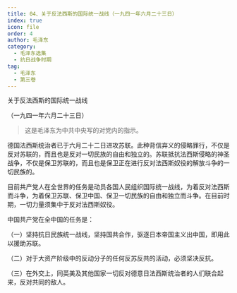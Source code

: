 ```yaml
---
title: 04、关于反法西斯的国际统一战线（一九四一年六月二十三日）
index: true
icon: file
order: 4
author: 毛泽东
category:
  - 毛泽东选集
  - 抗日战争时期
tag:
  - 毛泽东
  - 第三卷
---
```


关于反法西斯的国际统一战线

（一九四一年六月二十三日）

>这是毛泽东为中共中央写的对党内的指示。

德国法西斯统治者已于六月二十二日进攻苏联。此种背信弃义的侵略罪行，不仅是反对苏联的，而且也是反对一切民族的自由和独立的。苏联抵抗法西斯侵略的神圣战争，不仅是保卫苏联的，而且也是保卫正在进行反对法西斯奴役的解放斗争的一切民族的。

目前共产党人在全世界的任务是动员各国人民组织国际统一战线，为着反对法西斯而斗争，为着保卫苏联、保卫中国、保卫一切民族的自由和独立而斗争。在目前时期，一切力量须集中于反对法西斯奴役。

中国共产党在全中国的任务是：

（一）坚持抗日民族统一战线，坚持国共合作，驱逐日本帝国主义出中国，即用此以援助苏联。

（二）对于大资产阶级中的反动分子的任何反苏反共的活动，必须坚决反抗。

（三）在外交上，同英美及其他国家一切反对德意日法西斯统治者的人们联合起来，反对共同的敌人。
